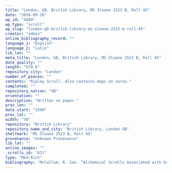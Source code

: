 ```yaml
---
title: "London, GB, British Library, MS Sloane 2523 B, Roll 45"
date: "2016-09-28"
wp_id: "4689"
wp_type: "scroll"
wp_slug: "london-gb-british-library-ms-sloane-2523-b-roll-45"
creator: "admin"
online_bibliography_record: ""
language_1: "English"
language_2: "Latin"
lib_lon: ""
meta_title: "London, GB, British Library, MS Sloane 2523 B, Roll 45"
date_quality: ""
length: "570.6"
repository_city: "London"
number_of_pieces: ""
contents: "Ripley Scroll. Also contains maps on verso."
completed: ""
repository_nation: "GB"
orientation: ""
description: "Written on paper."
prov_lon: ""
date_start: "1500"
prov_lat: ""
width: "50"
repository: "British Library"
repository_name_and_city: "British Library, London GB"
shelfmark: "MS Sloane 2523 B, Roll 45"
provenance: "Unknown Provenance"
lib_lat: ""
online_images: ""
_scrolls_id: "621"
type: "Med-Alch"
bibliography: "McCallum, R. Ian. “Alchemical Scrolls Associated with George Ripley.” In Mystical Metal of Gold, edited by Stanton J. Linden, 161–88. New York: AMS Press, 2007."
---
```



